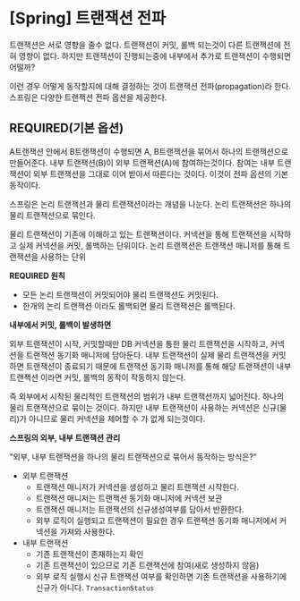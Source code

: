 # [Spring] 트랜잭션 전파

트랜잭션은 서로 영향을 줄수 없다. 트랜잭션이 커밋, 롤백 되는것이 다른 트랜잭션에 전혀 영향이 없다. 하지만 트랜잭션이 진행되는중에 내부에서 추가로 트랜잭션이 수행되면 어떨까?

이런 경우 어떻게 동작할지에 대해 결정하는 것이 트랜잭션 전파(propagation)라 한다. 
스프링은 다양한 트랜잭션 전파 옵션을 제공한다.


## REQUIRED(기본 옵션)
A트랜잭션 안에서 B트랜잭션이 수행되면 A, B트랜잭션을 묶어서 하나의 트랜잭션으로 만들어준다. 내부 트랜잭션(B)이 외부 트랜잭션(A)에 참여하는것이다. 참여는 내부 트랜잭션이 외부 트랜잭션을 그대로 이어 받아서 따른다는 것이다. 이것이 전파 옵션의 기본 동작이다. 

스프링은 논리 트랜잭션과 물리 트랜잭션이라는 개념을 나눈다. 논리 트랜잭션은 하나의 물리 트랜잭션으로 묶인다. 

물리 트랜잭션이 기존에 이해하고 있는 트랜잭션이다. 커넥션을 통해 트랜잭션을 시작하고 실제 커넥션을 커밋, 롤백하는 단위이다. 논리 트랜잭션은 트랜잭션 매니저를 통해 트랜잭션을 사용하는 단위

__REQUIRED 원칙__
* 모든 논리 트랜잭션이 커밋되어야 물리 트랜잭션도 커밋된다. 
* 한개의 논리 트랜잭션 이라도 롤백되면 물리 트랜잭션은 롤백된다. 

__내부에서 커밋, 롤백이 발생하면__

외부 트랜잭션이 시작, 커밋할때만 DB 커넥션을 통한 물리 트랜잭션을 시작하고, 커넥션을 트랜잭션 동기화 매니저에 담아둔다. 내부 트랜잭션이 실제 물리 트랜잭션을 커밋하면 트랜잭션이 종료되기 때문에 트랜잭션 동기화 매니저를 통해 해당 트랜잭션이 내부 트랜잭션 이라면 커밋, 롤백의 동작이 작동하지 않는다. 

즉 외부에서 시작된 물리적인 트랜잭션의 범위가 내부 트랜잭션까지 넓어진다. 하나의 물리 트랜잭션으로 묶이는 것이다. 하지만 내부 트랜잭션이 사용하는 커넥션은 신규(물리)가 아니므로 물리 커넥션을 제어할 수 가 없게 되는것이다.

__스프링의 외부, 내부 트랜잭션 관리__

"외부, 내부 트랜잭션을 하나의 물리 트랜잭션으로 묶어서 동작하는 방식은?"

* 외부 트랜잭션
    * 트랜잭션 매니저가 커넥션을 생성하고 물리 트랜잭션 시작한다.     
    * 트랜잭션 매니저는 트랜잭션 동기화 매니저에 커넥션 보관
    * 트랜잭션 매니저는 트랜잭션의 신규생성여부를 담아서 반환한다. 
    * 외부 로직이 실행되고 트랜잭션이 필요한 경우 트랜잭션 동기화 매니저에서 커넥션을 가져와 사용한다. 
* 내부 트랜잭션
    * 기존 트랜잭션이 존재하는지 확인
    * 기존 트랜잭션이 있으므로 기존 트랜잭션에 참여(새로 생성하지 않음)
    * 외부 로직 실행시 신규 트랜잭션 여부를 확인하면 기존 트랜잭션을 사용하기에 신규가 아니다. `TransactionStatus`

